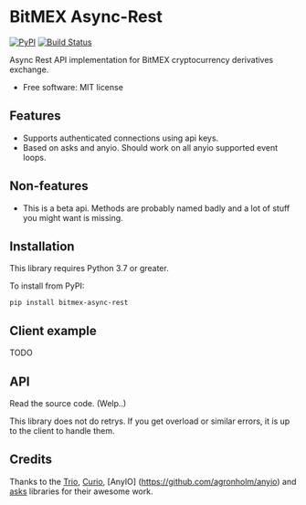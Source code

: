 # BitMEX Async-Rest


[![PyPI](https://img.shields.io/pypi/v/bitmex_async_rest.svg)](https://pypi.python.org/pypi/bitmex-async-rest)
[![Build Status](https://img.shields.io/travis/com/andersea/bitmex-async-rest.svg)](https://travis-ci.com/andersea/bitmex-async-rest)

Async Rest API implementation for BitMEX cryptocurrency derivatives exchange.

* Free software: MIT license

## Features

* Supports authenticated connections using api keys.
* Based on asks and anyio. Should work on all anyio supported event loops.

## Non-features

* This is a beta api. Methods are probably named badly and a lot of stuff you might want is missing.

## Installation

This library requires Python 3.7 or greater. 

To install from PyPI:

    pip install bitmex-async-rest

## Client example

TODO

## API

Read the source code. (Welp..)

This library does not do retrys. If you get overload or similar errors, it is up to the client to handle them.

## Credits

Thanks to the [Trio](https://github.com/python-trio/trio), [Curio](https://github.com/dabeaz/curio), [AnyIO] (https://github.com/agronholm/anyio) and [asks](https://github.com/theelous3/asks) libraries for their awesome work.
